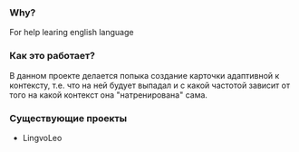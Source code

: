 ### Why? 
For help learing english language

### Как это работает?

В данном проекте делается попыка создание карточки адаптивной к контексту, т.е. что на ней будует выпадал и с какой частотой зависит от того на какой контекст она "натренирована" сама. 

### Существующие проекты
- LingvoLeo



